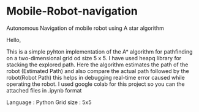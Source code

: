 # Mobile-Robot-navigation
 Autonomous Navigation of mobile robot using A star algorithm
 
 Hello,

This is a simple pyhton implementation of the A* algorithm for pathfinding on a two-dimensional grid od size 5 x 5. I have used heapq library for stacking the explored path. Here the algorithm estimates the path of the robot (Estimated Path) and also compare the actual path followed by the robot(Robot Path) this helps in debugging real-time error caused while operating the robot. I used google colab for this project so you can the attached files in .ipynb format

Language : Python 
Grid size : 5x5 


